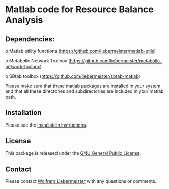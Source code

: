 Matlab code for Resource Balance Analysis
=========================================

## Dependencies:

  o Matlab utility functions    (https://github.com/liebermeister/matlab-utils)

  o Metabolic Network Toolbox  (https://github.com/liebermeister/metabolic-network-toolbox)

  o SBtab toolbox              (https://github.com/liebermeister/sbtab-matlab)

Please make sure that these matlab packages are installed in your system and that all these directories and subdirectories are included in your matlab path.

## Installation
Please see the [installation instructions](INSTALLATION).

## License
This package is released under the [GNU General Public License](LICENSE).

## Contact
Please contact [Wolfram Liebermeister](mailto:wolfram.liebermeister@gmail.com) with any questions or comments.
